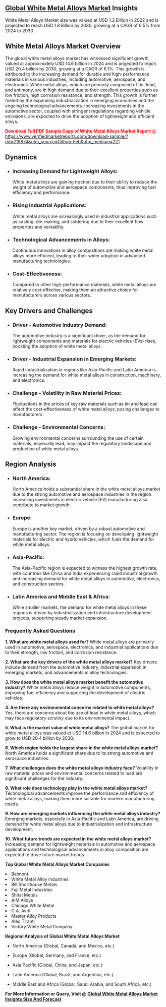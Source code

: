 <h2><a href="https://www.verifiedmarketreports.com/download-sample/?rid=219874&amp;utm_source=Github&amp;utm_medium=221" target="_blank">Global White Metal Alloys Market</a> Insights</h2><p>White Metal Alloys Market size was valued at USD 1.2 Billion in 2022 and is projected to reach USD 1.8 Billion by 2030, growing at a CAGR of 6.5% from 2024 to 2030.</p><p><h2>White Metal Alloys Market Overview</h2> <p>The global white metal alloys market has witnessed significant growth, valued at approximately USD 14.6 billion in 2024 and is projected to reach USD 20.4 billion by 2030, growing at a CAGR of 6.1%. This growth is attributed to the increasing demand for durable and high-performance materials in various industries, including automotive, aerospace, and electronics. White metal alloys, which are primarily composed of tin, lead, and antimony, are in high demand due to their excellent properties such as low friction, high corrosion resistance, and strength. This growth is further fueled by the expanding industrialization in emerging economies and the ongoing technological advancements. Increasing investments in the automotive sector, coupled with stringent regulations regarding vehicle emissions, are expected to drive the adoption of lightweight and efficient alloys.</p> <p><p><span class=""><span style="color: #ff0000;"><strong>Download Full PDF Sample Copy of White Metal Alloys Market Report</strong> @ </span><a href="https://www.verifiedmarketreports.com/download-sample/?rid=219874&amp;utm_source=Github-Feb&amp;utm_medium=221" target="_blank">https://www.verifiedmarketreports.com/download-sample/?rid=219874&amp;utm_source=Github-Feb&amp;utm_medium=221</a></span></p></p> <h2>Dynamics</h2> <ul> <li><h3>Increasing Demand for Lightweight Alloys:</h3> White metal alloys are gaining traction due to their ability to reduce the weight of automotive and aerospace components, thus improving fuel efficiency and performance.</li> <li><h3>Rising Industrial Applications:</h3> White metal alloys are increasingly used in industrial applications such as casting, die-making, and soldering due to their excellent flow properties and versatility.</li> <li><h3>Technological Advancements in Alloys:</h3> Continuous innovations in alloy compositions are making white metal alloys more efficient, leading to their wider adoption in advanced manufacturing technologies.</li> <li><h3>Cost-Effectiveness:</h3> Compared to other high-performance materials, white metal alloys are relatively cost-effective, making them an attractive choice for manufacturers across various sectors.</li> </ul> <h2>Key Drivers and Challenges</h2> <ul> <li><h3>Driver - Automotive Industry Demand:</h3> The automotive industry is a significant driver, as the demand for lightweight components and materials for electric vehicles (EVs) rises, boosting the adoption of white metal alloys.</li> <li><h3>Driver - Industrial Expansion in Emerging Markets:</h3> Rapid industrialization in regions like Asia-Pacific and Latin America is increasing the demand for white metal alloys in construction, machinery, and electronics.</li> <li><h3>Challenge - Volatility in Raw Material Prices:</h3> Fluctuations in the prices of key raw materials such as tin and lead can affect the cost-effectiveness of white metal alloys, posing challenges to manufacturers.</li> <li><h3>Challenge - Environmental Concerns:</h3> Growing environmental concerns surrounding the use of certain materials, especially lead, may impact the regulatory landscape and production of white metal alloys.</li> </ul> <h2>Region Analysis</h2> <ul> <li><h3>North America:</h3> North America holds a substantial share in the white metal alloys market due to the strong automotive and aerospace industries in the region. Increasing investments in electric vehicle (EV) manufacturing also contribute to market growth.</li> <li><h3>Europe:</h3> Europe is another key market, driven by a robust automotive and manufacturing sector. The region is focusing on developing lightweight materials for electric and hybrid vehicles, which fuels the demand for white metal alloys.</li> <li><h3>Asia-Pacific:</h3> The Asia-Pacific region is expected to witness the highest growth rate, with countries like China and India experiencing rapid industrial growth and increasing demand for white metal alloys in automotive, electronics, and construction sectors.</li> <li><h3>Latin America and Middle East & Africa:</h3> While smaller markets, the demand for white metal alloys in these regions is driven by industrialization and infrastructure development projects, supporting steady market expansion.</li> </ul> <h3>Frequently Asked Questions</h3> <p><strong>1. What are white metal alloys used for?</strong> White metal alloys are primarily used in automotive, aerospace, electronics, and industrial applications due to their strength, low friction, and corrosion resistance.</p> <p><strong>2. What are the key drivers of the white metal alloys market?</strong> Key drivers include demand from the automotive industry, industrial expansion in emerging markets, and advancements in alloy technologies.</p> <p><strong>3. How does the white metal alloys market benefit the automotive industry?</strong> White metal alloys reduce weight in automotive components, improving fuel efficiency and supporting the development of electric vehicles.</p> <p><strong>4. Are there any environmental concerns related to white metal alloys?</strong> Yes, there are concerns about the use of lead in white metal alloys, which may face regulatory scrutiny due to its environmental impact.</p> <p><strong>5. What is the market value of white metal alloys?</strong> The global market for white metal alloys was valued at USD 14.6 billion in 2024 and is expected to grow to USD 20.4 billion by 2030.</p> <p><strong>6. Which region holds the largest share in the white metal alloys market?</strong> North America holds a significant share due to its strong automotive and aerospace industries.</p> <p><strong>7. What challenges does the white metal alloys industry face?</strong> Volatility in raw material prices and environmental concerns related to lead are significant challenges for the industry.</p> <p><strong>8. What role does technology play in the white metal alloys market?</strong> Technological advancements improve the performance and efficiency of white metal alloys, making them more suitable for modern manufacturing needs.</p> <p><strong>9. How are emerging markets influencing the white metal alloys industry?</strong> Emerging markets, especially in Asia-Pacific and Latin America, are driving demand for white metal alloys due to industrialization and infrastructure development.</p> <p><strong>10. What future trends are expected in the white metal alloys market?</strong> Increasing demand for lightweight materials in automotive and aerospace applications and technological advancements in alloy composition are expected to drive future market trends.</p> </p><p><strong>Top Global White Metal Alloys Market Companies</strong></p><div data-test-id=""><p><li>Belmont</li><li> White Metal Alloy Industries</li><li> Bill Shorthouse Metals</li><li> Fuji Metal Industries</li><li> Shital Metals</li><li> AIM Alloys</li><li> Chicago White Metal</li><li> G.A. Avril</li><li> Master Alloy Products</li><li> Alec Tiranti</li><li> Victory White Metal Company</li></p><div><strong>Regional Analysis of&nbsp;Global White Metal Alloys Market</strong></div><ul><li dir="ltr"><p dir="ltr">North America&nbsp;(Global, Canada, and Mexico, etc.)</p></li><li dir="ltr"><p dir="ltr">Europe (Global, Germany, and France, etc.)</p></li><li dir="ltr"><p dir="ltr">Asia Pacific&nbsp;(Global, China, and Japan, etc.)</p></li><li dir="ltr"><p dir="ltr">Latin America&nbsp;(Global, Brazil, and Argentina, etc.)</p></li><li dir="ltr">Middle East and Africa&nbsp;(Global, Saudi Arabia, and South Africa, etc.)</li></ul><p><strong>For More Information or Query, Visit @&nbsp;</strong><strong><a href="https://www.verifiedmarketreports.com/product/white-metal-alloys-market/?utm_source=Github&amp;utm_medium=221" target="_blank">Global White Metal Alloys Market Insights Size And Forecast</a></strong></p></div>
